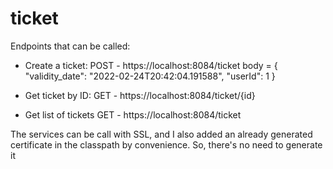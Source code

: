 # ticket

Endpoints that can be called:

- Create a ticket:
POST - https://localhost:8084/ticket 
  body = {
            "validity_date": "2022-02-24T20:42:04.191588",
            "userId": 1
         }
         
- Get ticket by ID:
GET - https://localhost:8084/ticket/{id}

- Get list of tickets
GET - https://localhost:8084/ticket


The services can be call with SSL, and I also added an already generated certificate in the classpath by convenience.
So, there's no need to generate it
